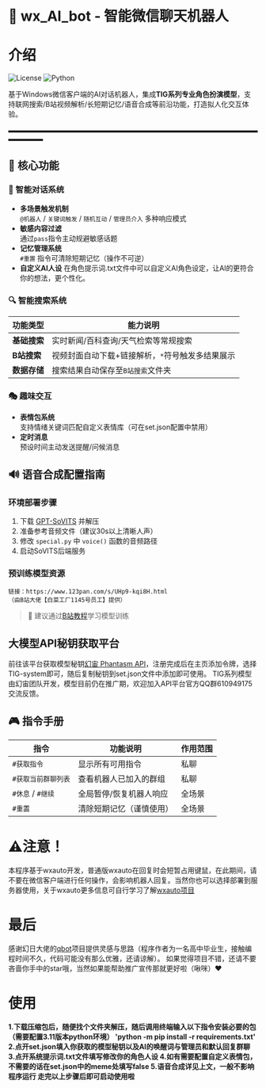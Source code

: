 # 🤖 wx_AI_bot - 智能微信聊天机器人
# 介绍
![License](https://img.shields.io/badge/Version-1.0.0-blue) 
![Python](https://img.shields.io/badge/Python-3.8%2B-green)

基于Windows微信客户端的AI对话机器人，集成**TIG系列专业角色扮演模型**，支持联网搜索/B站视频解析/长短期记忆/语音合成等前沿功能，打造拟人化交互体验。

▬▬▬▬▬▬▬▬▬▬▬▬▬▬▬▬▬▬▬▬▬▬▬▬▬▬▬▬▬▬▬▬▬▬▬▬▬▬▬▬▬

## 🌟 核心功能

### 🧠 智能对话系统
- **多场景触发机制**  
  `@机器人` / `关键词触发` / `随机互动` / `管理员介入` 多种响应模式
- **敏感内容过滤**  
  通过`pass`指令主动规避敏感话题
- **记忆管理系统**  
  `#重置` 指令可清除短期记忆（操作不可逆）
- **自定义AI人设**
 在角色提示词.txt文件中可以自定义AI角色设定，让AI的更符合你的想法，更个性化。

### 🔍 智能搜索系统
| 功能类型       | 能力说明                                                                 |
|----------------|--------------------------------------------------------------------------|
| **基础搜索**   | 实时新闻/百科查询/天气检索等常规搜索                                     |
| **B站搜索**    | 视频封面自动下载+链接解析，`*`符号触发多结果展示                         |
| **数据存储**   | 搜索结果自动保存至`B站搜索`文件夹                                        |

### 🎭 趣味交互
- **表情包系统**  
  支持情绪关键词匹配自定义表情库（可在set.json配置中禁用）
- **定时消息**  
  预设时间主动发送提醒/问候消息

## 🔊 语音合成配置指南

### 环境部署步骤
1. 下载 [GPT-SoVITS](https://github.com/RVC-Boss/GPT-SoVITS) 并解压
2. 准备参考音频文件（建议30s以上清晰人声）
3. 修改 `special.py` 中 `voice()` 函数的音频路径
4. 启动SoVITS后端服务

### 预训练模型资源
```plaintext
链接：https://www.123pan.com/s/UHp9-kqi8H.html  
（由B站大佬【白菜工厂1145号员工】提供）
```
> 📌 建议通过[B站教程](https://search.bilibili.com/all?keyword=SoVITS)学习模型训练

## 大模型API秘钥获取平台
前往该平台获取模型秘钥[幻宙 Phantasm API](https://phapi.furina.junmatec.cn/register?aff=QGjz)，注册完成后在主页添加令牌，选择TIG-system即可，随后复制秘钥到set.json文件中添加即可使用。
TIG系列模型由幻宙团队开发，模型目前仍在推广期，欢迎加入API平台官方QQ群610949175交流反馈。

## 🎮 指令手册

| 指令                        | 功能说明                          | 作用范围   |
|----------------------------|-----------------------------------|-----------|
| `#获取指令`                | 显示所有可用指令                  | 私聊      |
| `#获取当前群聊列表`        | 查看机器人已加入的群组            | 私聊      |
| `#休息` / `#继续`          | 全局暂停/恢复机器人响应           | 全场景    |
| `#重置`                    | 清除短期记忆（谨慎使用）          | 全场景    |

# ⚠️注意！
本程序基于wxauto开发，普通版wxauto在回复时会短暂占用键鼠，在此期间，请不要在微信客户端进行任何操作，会影响机器人回复。当然你也可以选择部署到服务器使用，关于wxauto更多信息可自行学习了解[wxauto项目](https://github.com/cluic/wxauto)

# 最后
感谢幻日大佬的[qbot](https://github.com/TIGillusion/Qbot)项目提供灵感与思路（程序作者为一名高中毕业生，接触编程时间不久，代码可能没有那么优雅，还请谅解）。
如果觉得项目不错，还请不要吝啬你手中的star哦，当然如果能帮助推广宣传那就更好啦（啾咪）❤️

# 使用
**1.下载压缩包后，随便找个文件夹解压，随后调用终端输入以下指令安装必要的包（需要配置3.11版本python环境）
'python -m pip install -r requirements.txt'
2.点开set.json填入你获取的模型秘钥以及AI的唤醒词与管理员和默认回复群聊
3.点开系统提示词.txt文件填写修改你的角色人设
4.如有需要配置自定义表情包，不需要的话在set.json中的meme处填写false
5.语音合成详见上文，一般不影响程序运行
走完以上步骤后即可启动使用啦**

